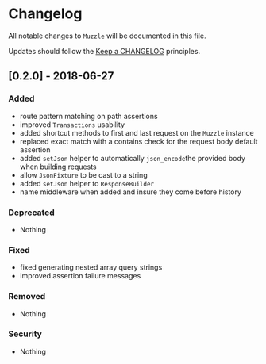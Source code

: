 # Changelog

All notable changes to `Muzzle` will be documented in this file.

Updates should follow the [Keep a CHANGELOG](http://keepachangelog.com/) principles.

## [0.2.0] - 2018-06-27

### Added
- route pattern matching on path assertions
- improved `Transactions` usability
- added shortcut methods to first and last request on the `Muzzle` instance
- replaced exact match with a contains check for the request body default assertion
- added `setJson` helper to automatically `json_encode`the provided body when building requests
- allow `JsonFixture` to be cast to a string
- added `setJson` helper to `ResponseBuilder`
- name middleware when added and insure they come before history

### Deprecated
- Nothing

### Fixed
- fixed generating nested array query strings
- improved assertion failure messages

### Removed
- Nothing

### Security
- Nothing
